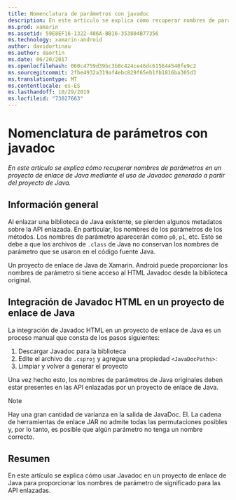 ```yaml
---
title: Nomenclatura de parámetros con javadoc
description: En este artículo se explica cómo recuperar nombres de parámetros en un proyecto de enlace de Java mediante el uso de Javadoc generado a partir del proyecto de Java.
ms.prod: xamarin
ms.assetid: 59E8EF16-1322-486A-BB16-353804B77356
ms.technology: xamarin-android
author: davidortinau
ms.author: daortin
ms.date: 06/20/2017
ms.openlocfilehash: 060c4759d39bc3b8c424ce46dc615644540fe9c2
ms.sourcegitcommit: 2fbe4932a319af4ebc829f65eb1fb1816ba305d3
ms.translationtype: MT
ms.contentlocale: es-ES
ms.lasthandoff: 10/29/2019
ms.locfileid: "73027663"
---
```

# <a name="naming-parameters-with-javadoc"></a>Nomenclatura de parámetros con javadoc

_En este artículo se explica cómo recuperar nombres de parámetros en un proyecto de enlace de Java mediante el uso de Javadoc generado a partir del proyecto de Java._

## <a name="overview"></a>Información general

Al enlazar una biblioteca de Java existente, se pierden algunos metadatos sobre la API enlazada. En particular, los nombres de los parámetros de los métodos. Los nombres de parámetro aparecerán como `p0`, `p1`, etc. Esto se debe a que los archivos de `.class` de Java no conservan los nombres de parámetro que se usaron en el código fuente Java. 

Un proyecto de enlace de Java de Xamarin. Android puede proporcionar los nombres de parámetro si tiene acceso al HTML Javadoc desde la biblioteca original. 

## <a name="integrating-javadoc-html-into-a-java-binding-project"></a>Integración de Javadoc HTML en un proyecto de enlace de Java

La integración de Javadoc HTML en un proyecto de enlace de Java es un proceso manual que consta de los pasos siguientes: 

1. Descargar Javadoc para la biblioteca
2. Edite el archivo de `.csproj` y agregue una propiedad `<JavaDocPaths>`:
3. Limpiar y volver a generar el proyecto

Una vez hecho esto, los nombres de parámetros de Java originales deben estar presentes en las API enlazadas por un proyecto de enlace de Java. 

> [!NOTE]
> Hay una gran cantidad de varianza en la salida de JavaDoc. El. La cadena de herramientas de enlace JAR no admite todas las permutaciones posibles y, por lo tanto, es posible que algún parámetro no tenga un nombre correcto.

## <a name="summary"></a>Resumen

En este artículo se explica cómo usar Javadoc en un proyecto de enlace de Java para proporcionar los nombres de parámetro de significado para las API enlazadas. 
